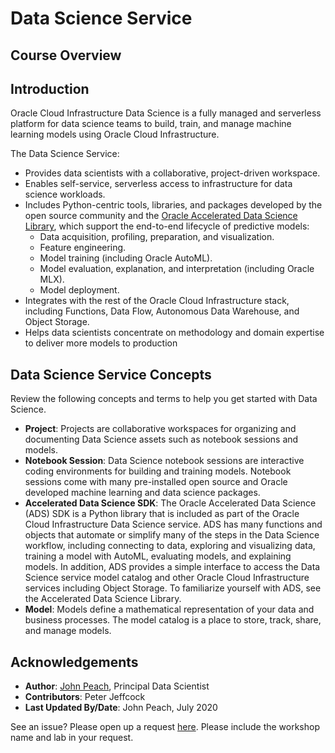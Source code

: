 # Data Science Service

## Course Overview

[](youtube:3giYLy3Qm3k)

## Introduction

Oracle Cloud Infrastructure Data Science is a fully managed and serverless platform for data science teams to build, train, and manage machine learning models using Oracle Cloud Infrastructure.

The Data Science Service:
* Provides data scientists with a collaborative, project-driven workspace.
* Enables self-service, serverless access to infrastructure for data science workloads.
* Includes Python-centric tools, libraries, and packages developed by the open source community and the [Oracle Accelerated Data Science Library](https://docs.cloud.oracle.com/iaas/tools/ads-sdk/latest/index.html), which support the end-to-end lifecycle of predictive models:
    * Data acquisition, profiling, preparation, and visualization.
    * Feature engineering.
    * Model training (including Oracle AutoML).
    * Model evaluation, explanation, and interpretation (including Oracle MLX).
    * Model deployment.
* Integrates with the rest of the Oracle Cloud Infrastructure stack, including Functions, Data Flow, Autonomous Data Warehouse, and Object Storage.
* Helps data scientists concentrate on methodology and domain expertise to deliver more models to production

## Data Science Service Concepts

Review the following concepts and terms to help you get started with Data Science.

* **Project**: Projects are collaborative workspaces for organizing and documenting Data Science assets such as notebook sessions and models.
* **Notebook Session**: Data Science notebook sessions are interactive coding environments for building and training models. Notebook sessions come with many pre-installed open source and Oracle developed machine learning and data science packages.
* **Accelerated Data Science SDK**: The Oracle Accelerated Data Science (ADS) SDK is a Python library that is included as part of the Oracle Cloud Infrastructure Data Science service. ADS has many functions and objects that automate or simplify many of the steps in the Data Science workflow, including connecting to data, exploring and visualizing data, training a model with AutoML, evaluating models, and explaining models. In addition, ADS provides a simple interface to access the Data Science service model catalog and other Oracle Cloud Infrastructure services including Object Storage. To familiarize yourself with ADS, see the Accelerated Data Science Library.
* **Model**: Models define a mathematical representation of your data and business processes. The model catalog is a place to store, track, share, and manage models.

## Acknowledgements

* **Author**: [John Peach](https://www.linkedin.com/in/jpeach/), Principal Data Scientist
* **Contributors**: Peter Jeffcock
* **Last Updated By/Date**: John Peach, July 2020

See an issue?  Please open up a request [here](https://github.com/oracle/learning-library/issues).   Please include the workshop name and lab in your request.
